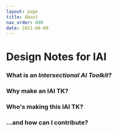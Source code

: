 ```yaml
---
layout: page
title: About
nav_order: 000
date: 2021-06-08
---
```


# Design Notes for IAI

### What is an *Intersectional AI Toolkit*?

### Why make an IAI TK? 

### Who's making this IAI TK? 

### ...and how can I contribute? 


